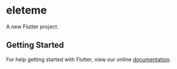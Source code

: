 # eleteme

A new Flutter project.

## Getting Started

For help getting started with Flutter, view our online
[documentation](https://flutter.io/).

